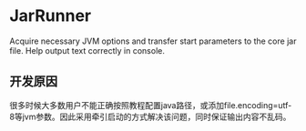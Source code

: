 # JarRunner
Acquire necessary JVM options and transfer start parameters to the core jar file. Help output text correctly in console.

## 开发原因

很多时候大多数用户不能正确按照教程配置java路径，或添加file.encoding=utf-8等jvm参数。因此采用牵引启动的方式解决该问题，同时保证输出内容不乱码。
